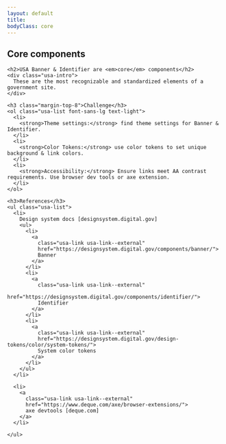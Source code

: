 ```yaml
---
layout: default
title:
bodyClass: core
---
```


<div class="grid-container">
  <section class="usa-section">
    <h1>Core components</h1>

    <h2>USA Banner & Identifier are <em>core</em> components</h2>
    <div class="usa-intro">
      These are the most recognizable and standardized elements of a government site.
    </div>

    <h3 class="margin-top-8">Challenge</h3>
    <ol class="usa-list font-sans-lg text-light">
      <li>
        <strong>Theme settings:</strong> find theme settings for Banner & Identifier.
      </li>
      <li>
        <strong>Color Tokens:</strong> use color tokens to set unique background & link colors.
      </li>
      <li>
        <strong>Accessibility:</strong> Ensure links meet AA contrast requirements. Use browser dev tools or axe extension.
      </li>
    </ol>

    <h3>References</h3>
    <ul class="usa-list">
      <li>
        Design system docs [designsystem.digital.gov]
        <ul>
          <li>
            <a
              class="usa-link usa-link--external"
              href="https://designsystem.digital.gov/components/banner/">
              Banner
            </a>
          </li>
          <li>
            <a
              class="usa-link usa-link--external"
              href="https://designsystem.digital.gov/components/identifier/">
              Identifier
            </a>
          </li>
          <li>
            <a
              class="usa-link usa-link--external"
              href="https://designsystem.digital.gov/design-tokens/color/system-tokens/">
              System color tokens
            </a>
          </li>
        </ul>
      </li>

      <li>
        <a
          class="usa-link usa-link--external"
          href="https://www.deque.com/axe/browser-extensions/">
          axe devtools [deque.com]
        </a>
      </li>

    </ul>

  </section>
</div>
